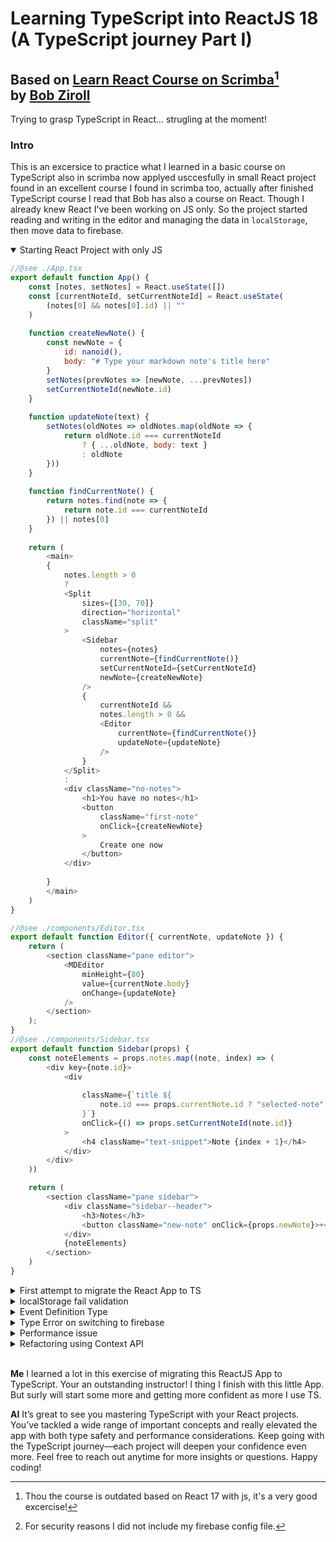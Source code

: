 # Learning TypeScript into ReactJS 18 <br> (A TypeScript journey Part I)
## Based on [Learn React Course on Scrimba](https://v2.scrimba.com/learn-react-c0e)[^1] <br> by [Bob Ziroll](https://v2.scrimba.com/@bobziroll:courses)

Trying to grasp TypeScript in React... strugling at the moment!
### Intro
This is an excersice to practice what I learned in a basic course on TypeScript also in scrimba now applyed usccesfully in small React project found in an excellent course I found in scrimba too, actually after finished TypeScript course I read that Bob has also a course on React. Though I already knew React I've been working on JS only. 
So the project started reading and writing in the editor and managing the data in `localStorage`, then move data to firebase.
<details open>
<summary>Starting React Project with only JS</summary>

```js
//@see ./App.tsx
export default function App() {
    const [notes, setNotes] = React.useState([])
    const [currentNoteId, setCurrentNoteId] = React.useState(
        (notes[0] && notes[0].id) || ""
    )
    
    function createNewNote() {
        const newNote = {
            id: nanoid(),
            body: "# Type your markdown note's title here"
        }
        setNotes(prevNotes => [newNote, ...prevNotes])
        setCurrentNoteId(newNote.id)
    }
    
    function updateNote(text) {
        setNotes(oldNotes => oldNotes.map(oldNote => {
            return oldNote.id === currentNoteId
                ? { ...oldNote, body: text }
                : oldNote
        }))
    }
    
    function findCurrentNote() {
        return notes.find(note => {
            return note.id === currentNoteId
        }) || notes[0]
    }
    
    return (
        <main>
        {
            notes.length > 0 
            ?
            <Split 
                sizes={[30, 70]} 
                direction="horizontal" 
                className="split"
            >
                <Sidebar
                    notes={notes}
                    currentNote={findCurrentNote()}
                    setCurrentNoteId={setCurrentNoteId}
                    newNote={createNewNote}
                />
                {
                    currentNoteId && 
                    notes.length > 0 &&
                    <Editor 
                        currentNote={findCurrentNote()} 
                        updateNote={updateNote} 
                    />
                }
            </Split>
            :
            <div className="no-notes">
                <h1>You have no notes</h1>
                <button 
                    className="first-note" 
                    onClick={createNewNote}
                >
                    Create one now
                </button>
            </div>
            
        }
        </main>
    )
}

//@see ./components/Editor.tsx
export default function Editor({ currentNote, updateNote }) {
    return (
        <section className="pane editor">
            <MDEditor
                minHeight={80}
                value={currentNote.body}
                onChange={updateNote}
            />
        </section>
    );
}
//@see ./components/Sidebar.tsx
export default function Sidebar(props) {
    const noteElements = props.notes.map((note, index) => (
        <div key={note.id}>
            <div
                
                className={`title ${
                    note.id === props.currentNote.id ? "selected-note" : ""
                }`}
                onClick={() => props.setCurrentNoteId(note.id)}
            >
                <h4 className="text-snippet">Note {index + 1}</h4>
            </div>
        </div>
    ))

    return (
        <section className="pane sidebar">
            <div className="sidebar--header">
                <h3>Notes</h3>
                <button className="new-note" onClick={props.newNote}>+</button>
            </div>
            {noteElements}
        </section>
    )
}
```
</details>


<details>
<summary>First attempt to migrate the React App to TS</summary>

## First failed

>### Chating with the AI: 
> *I'm going to skip the first code for brevity porpus.*
>
>>**Me** - Since I'm learning I'm going to explain what I did first and get a similar result on what you did but would like your opinion. I started defining my types from the components to the App. You did it from the App to the components, I must admit that your methodology it's clearer because it also the logic on going down when managing states variables, what do you think? 
However we got the same type error on the onChange property of the MDEditor component in `Editor.tsx` as follow:

```ts
Type '(text: string) => void' is not assignable to type '(value?: string | undefined, event?: ChangeEvent<HTMLTextAreaElement> | undefined, state?: ContextStore | undefined) => void'.
  Types of parameters 'text' and 'value' are incompatible.
    Type 'string | undefined' is not assignable to type 'string'.
      Type 'undefined' is not assignable to type 'string'.ts(2322)
Types.d.ts(24, 5): The expected type comes from property 'onChange' which is declared here on type 'IntrinsicAttributes & MDEditorProps & RefAttributes<RefMDEditor>'
```
Trying to fix this is when I got a mess. How could we fix it?

## Solution
>### AI Response
>> **AI** - Let's break down the types for each component in your app and define them one at a time. TypeScript can be tricky initially, but defining the structure for each prop and state value should make it clearer.

#### Step 1: Define Note Type
*Since you’re working with notes that have an id and body, let's start by creating a `Note type` to represent each note’s structure:*
```ts
// @see ./modals/types.ts -> has moved to index.ts
export interface Note {
    id: string;
    body: string;
}
```

#### Step 2: Update App Component Types
*Let's update the App component. We’ll need to set types for:*

- `Notes (array of Note type)`
- ` currentNoteId (string)`
- `createNewNote and updateNote functions.`

*Update your imports and state declarations with these types:*

```ts
export default function App() {
    const [notes, setNotes] = React.useState<Note[]>([]);
    const [currentNoteId, setCurrentNoteId] = React.useState<string>(
        (notes[0] && notes[0].id) || ""
    );
    function createNewNote() {
        const newNote: Note = {
            id: nanoid(),
            body: "# Type your markdown note's title here"
        };
        setNotes(prevNotes => [newNote, ...prevNotes]);
        setCurrentNoteId(newNote.id);
    }

    function updateNote(text: string) {
        setNotes(oldNotes => oldNotes.map(oldNote => {
            return oldNote.id === currentNoteId
                ? { ...oldNote, body: text }
                : oldNote;
        }));
    }function createNewNote() {
        const newNote: Note = {
            id: nanoid(),
            body: "# Type your markdown note's title here"
        };
        setNotes(prevNotes => [newNote, ...prevNotes]);
        setCurrentNoteId(newNote.id);
    }

    function updateNote(text: string) {
        setNotes(oldNotes => oldNotes.map(oldNote => {
            return oldNote.id === currentNoteId
                ? { ...oldNote, body: text }
                : oldNote;
        }));
    }
    // more code goes here

```
#### Step 3: Update Editor Component Types
*In Editor, currentNote is of type Note, and updateNote is a function that accepts a string:*

```ts
//@see ./components/Editor.tsx
import { Note } from './types';

interface EditorProps {
    currentNote: Note;
    updateNote: (text: string) => void;
}

export default function Editor({ currentNote, updateNote }: EditorProps) {
```

#### Step 4: Update Sidebar Component Types
*In Sidebar, we’ll define the props types for notes, currentNote, setCurrentNoteId, and newNote.*

```ts
interface SidebarProps {
    notes: Note[];
    currentNote: Note;
    setCurrentNoteId: (id: string) => void;
    newNote: () => void;
}

export default function Sidebar({ notes, currentNote, setCurrentNoteId, newNote }: SidebarProps) {
    const noteElements = notes.map((note, index) => ( // more code here -->
```
#### Step 5: Verify and Test
*After these updates, the app should align well with TypeScript, and each component’s props should be type-safe. Let me know if you need help with additional tweaks!*

**Me**
Since I'm learning I'm going to explain what I did first and get a similar result on what you did but would like your opinion. I started defining my types from the components to the App, I must admit that your methodology it's clearer because it also the logic on going down when managing states variables what do you think. 
However we got the same type error on the onChange property of the MDEditor component in the Editor.tsx as follow:

```ts
Type '(text: string) => void' is not assignable to type '(value?: string | undefined, event?: ChangeEvent<HTMLTextAreaElement> | undefined, state?: ContextStore | undefined) => void'.
  Types of parameters 'text' and 'value' are incompatible.
    Type 'string | undefined' is not assignable to type 'string'.
      Type 'undefined' is not assignable to type 'string'.ts(2322)
Types.d.ts(24, 5): The expected type comes from property 'onChange' which is declared here on type 'IntrinsicAttributes & MDEditorProps & RefAttributes<RefMDEditor>'
```

**AI**
It sounds like you’re close! The issue with the onChange prop is due to MDEditor expecting a more complex function signature. Here, it’s expecting a function that takes value (potentially undefined) along with optional parameters like event and state.

## To resolve this:

We can adjust the `onChange` function to handle the `undefined` case for `value` explicitly.
Instead of using `updateNote` directly, wrap it in a function that aligns with the expected MDEditor signature.
Here’s how to modify Editor.tsx:

```ts
// Editor.tsx
import React from 'react';
import { Note } from './types';

interface EditorProps {
    currentNote: Note;
    updateNote: (text: string) => void;
}

export default function Editor({ currentNote, updateNote }: EditorProps) {
    function handleEditorChange(value?: string) {
        // Ensure we only pass a defined string to updateNote
        if (value !== undefined) {
            updateNote(value);
        }
    }

    return (
        <section className="pane editor">
            <MDEditor
                minHeight={80}
                value={currentNote.body}
                onChange={handleEditorChange}
            />
        </section>
    );
}
```
## Explanation
`handleEditorChange` now accepts value?: string, which matches the type expected by `MDEditor`.
It checks if value is defined, and if so, calls updateNote.
This keeps updateNote as `(text: string) => void`, maintaining the simplicity in App.tsx.
This approach keeps updateNote focused on handling only defined strings and avoids adding complexity to the main app’s logic.

**Me** This clears it up! So we didn't need to specify the `event?: React.ChangeEvent<HTMLTextAreaElement>` property in the `MDEditorProps.onChange` since its optional?
xactly! Since event is optional in MDEditorProps.onChange, we can skip it if we don’t need it in our handler.

By only using the value parameter, TypeScript won’t expect you to handle the event or other optional arguments (event and state) unless you need them. This is helpful because it keeps your handleEditorChange function lean and focused on updating the note’s text, without extra complexity.

In cases where you do need to work with event or state, you can add them to the function signature as needed:

```ts
function handleEditorChange(value?: string, event?: React.ChangeEvent<HTMLTextAreaElement>) {
    if (value !== undefined) {
        updateNote(value);
    }
    // You could use `event` here if needed.
}
```
So yes, leaving out optional parameters in TypeScript is perfectly fine unless they're needed!

**Me**
It works! Now I can continue developing in this app using TS, sure I'm going to come up with more doubts
</details>

<details>
<summary>localStorage fail validation</summary>

## Second fail: string | null contradiction 
>### Chating with the AI: 
> *I'm going to skip the first code for brevity porpus.*
>
>>**Me**
I added this snnipet to be able to localStorage the text notes in the App like:

```ts
//App.tsx
    const notesStorage: string = localStorage.getItem('notes');
   
    const [notes, setNotes] = React.useState<Note[]>(
        JSON.parse(notesStorage) || []
    );
    
    const [currentNoteId, setCurrentNoteId] = React.useState(
        (notes[0] && notes[0].id) || ""
    );
    useEffect(() => {
     localStorage.setItem('notes', JSON.stringify(notes))
    }, [notes])
```
But the `noteStorage` is complaining 
```ts
Type 'string | null' is not assignable to type 'string'.
  Type 'null' is not assignable to type 'string'.ts(2322)
```
So  if I declare `const notesStorage: string | null = localStorage.getItem('notes');` then in `notesStorage` in the expresion:

```ts
const [notes, setNotes] = React.useState<Note[]>(
        JSON.parse(notesStorage) || []
    );

```
I got the error type

```ts
Argument of type 'string | null' is not assignable to parameter of type 'string'.
  Type 'null' is not assignable to type 'string'.ts(2345)
```
So then how to set the type correctly?
## Solution: check for null before attempting to parse it
### AI Response
To handle localStorage.getItem('notes'), which returns string | null in TypeScript, we need to check for null before attempting to parse it. Here’s a revised approach to safely parse notesStorage only if it’s not null.

```ts
// App.tsx
import React, { useEffect } from 'react';

const notesStorage = localStorage.getItem('notes');

const initialNotes: Note[] = notesStorage ? JSON.parse(notesStorage) : [];

const [notes, setNotes] = React.useState<Note[]>(initialNotes);
const [currentNoteId, setCurrentNoteId] = React.useState<string>(
    (initialNotes[0] && initialNotes[0].id) || ""
);

useEffect(() => {
    localStorage.setItem('notes', JSON.stringify(notes));
}, [notes]);
```
### Explanation
Initialize Safely: By using a conditional notesStorage ? JSON.parse(notesStorage) : [], we ensure JSON.parse is only called when notesStorage is a non-null string.
Type-Safe Initial State: Assign initialNotes as the default value for notes when initializing state. This way, notes starts with an empty array if there’s nothing in localStorage.
This approach avoids null issues while keeping notes type-safe as Note[].
</details>

<details><summary>Event Definition Type</summary>
 
## Delete Note
### event: Event | undefined

```ts
interface SidebarProps {
    notes: Note[];
    currentNote: Note;
    setCurrentNoteId: (id: string) => void;
    newNote: () => void;
    deleteNote: (id: string, event: Event | undefined) => void;
}
```

And adding this function to delete notes
```ts
//App.tsx
function deleteNote(noteId, event) {
        event.stopPropagation();
        setNotes(prevNotes => prevNotes.filter(note => note.id !== noteId));
    }
    //more code ...

    <Sidebar
      notes={notes}
      currentNote={findCurrentNote()}
      setCurrentNoteId={setCurrentNoteId}
      newNote={createNewNote}
      deleteNote={deleteNote}
    />

// Sidebar.tsx I added a delete button

    <div key={note.id}>
        <div
            className={`title ${
                note.id === currentNote.id ? "selected-note" : ""
            }`}
            onClick={() => setCurrentNoteId(note.id)}>
            <h4 className="text-snippet">{note.body.split("\n")[0]}</h4>
            <button
                className="delete-btn"
                onClick={() => deleteNote(note.id, event)}>
                <i className="gg-trash trash-icon"></i>
            </button>
        </div>
    </div>
```

Type Error:

## Solution
The issue here is that TypeScript doesn’t know the type of event in the deleteNote function. Since the event comes from a button’s onClick, we can explicitly type it as `React.MouseEvent<HTMLButtonElement>`.

Here's how to update your code:

### Step 1: Update the deleteNote Function in App.tsx
Type the noteId as string and event as `React.MouseEvent<HTMLButtonElement>`. This will clarify that deleteNote expects a click event from a button:

```ts
// App.tsx
import React from 'react';

function deleteNote(noteId: string, event: React.MouseEvent<HTMLButtonElement>) {
    event.stopPropagation();
    setNotes(prevNotes => prevNotes.filter(note => note.id !== noteId));
}
```
### Step 2: Update the Delete Button in Sidebar.tsx
In Sidebar, we’ll also ensure deleteNote is called with the correct event. Instead of `() => deleteNote(note.id, event)`, pass the `event` directly by modifying onClick to capture the event parameter:

```ts
<button
    className="delete-btn"
    onClick={(event) => deleteNote(note.id, event)}>
    <i className="gg-trash trash-icon"></i>
</button>
```
### Full Updated Sidebar.tsx Snippet
The component now directly passes the event to deleteNote:

```ts
interface SidebarProps {
    notes: Note[];
    currentNote: Note;
    setCurrentNoteId: (id: string) => void;
    newNote: () => void;
    deleteNote: (noteId: string, event: React.MouseEvent<HTMLButtonElement>) => void;
}

export default function Sidebar({ notes, currentNote, setCurrentNoteId, newNote, deleteNote }: SidebarProps) {
    return (
        <section className="pane sidebar">
            <div className="sidebar--header">
                <h3>Notes</h3>
                <button className="new-note" onClick={newNote}>+</button>
            </div>
            {notes.map((note) => (
                <div key={note.id}>
                    <div
                        className={`title ${note.id === currentNote.id ? "selected-note" : ""}`}
                        onClick={() => setCurrentNoteId(note.id)}>
                        <h4 className="text-snippet">{note.body.split("\n")[0]}</h4>
                        <button
                            className="delete-btn"
                            onClick={(event) => deleteNote(note.id, event)}>
                            <i className="gg-trash trash-icon"></i>
                        </button>
                    </div>
                </div>
            ))}
        </section>
    );
}
```
This ensures TypeScript understands the types, making your app both type-safe and functionally correct.

**Me** 
How could I skip this part to add the event parameter at calling the function on the click event!! `onClick={(event) => deleteNote(note.id, event)}>`.  And even with that little bug the delete button was working but now as you stated makes the app both type-safe and functionally correct. I see that with TypeScript I force myself to know what I'm doing when programming!

**AI**
Absolutely right—TypeScript can feel like a strict teacher, but it really helps to catch those little details that can easily slip by otherwise. By enforcing types, it encourages you to think through exactly how data flows through your app, which ultimately makes everything more predictable and robust. It’s helping you deepen your understanding!
</details>

<details><summary>Type Error on switching to firebase </summary>
 
## firebase issues [^2]
### One Type Error
 Finally I finished my little App and I switch localStorage to firbade to store the text, everything is working except for two things, one is a type error and the other it's an issue of performance when I add a feature. But first I would like to takle the type error... let's see:
```ts
//I skiped all the import for brevety
//./models/index.ts
interface Note {
    id: string;
    body?: string;
    createdAt: number;
    updatedAt: number;
}
interface EditorProps {
    tempNoteText: string;
    setTempNoteText: React.Dispatch<React.SetStateAction<string>>;
}

interface SidebarProps {
    notes: Note[];
    currentNote: Note;
    setCurrentNoteId: (id: string) => void;
    addNote: () => void;
    deleteNote: (id: string) => void;
}

export type { Note, EditorProps, SidebarProps };

// App.tsx
// Some imports here
export default function App() {
    const [notes, setNotes] = useState<Note[]>([]);
    const [currentNoteId, setCurrentNoteId] = useState("");
    const [tempNoteText, setTempNoteText] = useState("");
    const currentNote =
        notes.find(note => note.id === currentNoteId) || notes[0];
    const sortedNotes = notes.sort((a, b) => b.updatedAt - a.updatedAt);
    useEffect(() => {
        if (currentNote && currentNote.body !== undefined)
            setTempNoteText(currentNote.body);
    }, [currentNote]);
    useEffect(
        () =>
            onSnapshot(notesCollection, snapshot =>
                setNotes(
                    snapshot.docs.map(doc => ({  // here is the type error(1)
                        id: doc.id,
                        ...doc.data()
                    }))
                )
            ),
        []
    );
    useEffect(() => {
        if (!currentNoteId) {
            setCurrentNoteId(notes[0]?.id);
        }
    }, [currentNoteId, notes]);
    const addNote = async () => {
        const newNoteRef = await addDoc(notesCollection, {
            body: "**Type your markdown note's title here**",
            createdAt: Date.now(),
            updatedAt: Date.now()
        });
        setCurrentNoteId(newNoteRef.id);
    };

    const deleteNote = async (noteId: string) => {
        const docRef = doc(firestore, "notes", noteId);
        try {
            await deleteDoc(docRef);
        } catch (error) {
            console.log(`I got an error ${error}`);
        }
    };

    useEffect(() => {
        const timeoutId = setTimeout(() => {
            const updateNote = async (text: string) => {
                const docRef = doc(firestore, "notes", currentNoteId);
                await setDoc(
                    docRef,
                    { body: text, updatedAt: Date.now() },
                    { merge: true }
                );
            };
            updateNote(tempNoteText);
        }, 500);
        return () => clearTimeout(timeoutId);
    }, [tempNoteText, currentNoteId]);
    return (
        <main>
            {notes.length > 0 ? (
                <Split
                    style={{
                        height: "100%",
                        border: "1px solid #d5d5d5",
                        borderRadius: 3
                    }}>
                    <Sidebar
                        notes={sortedNotes}
                        currentNote={currentNote}
                        setCurrentNoteId={setCurrentNoteId}
                        addNote={addNote}
                        deleteNote={deleteNote}
                    />
                    <Editor
                        tempNoteText={tempNoteText}
                        setTempNoteText={setTempNoteText}
                    />
                </Split>
            ) : (
                <div className="no-notes">
                    <h1>You have no notes</h1>
                    <button className="first-note" onClick={() => addNote()}>
                        Create one now
                    </button>
                </div>
            )}
        </main>
    );
}

//Editor.tsx

export default function Editor({ tempNoteText, setTempNoteText }: EditorProps) {
    const handleChange = (text?: string) => {
        if (text !== undefined) setTempNoteText(text);
    };

    return (
        <section className="pane editor">
            <MDEditor
                minHeight={200}
                value={tempNoteText}
                onChange={handleChange}
                previewOptions={{
                    rehypePlugins: [[rehypeSanitize]]
                }}
            />
        </section>
    );
}

// Sidebar.tsx

export default function Sidebar({
    notes,
    currentNote,
    setCurrentNoteId,
    addNote,
    deleteNote
}: SidebarProps) {

    const noteElements = notes.map(note => {
        return (
            <div key={note.id}>
                <div
                    className={`title ${
                        note.id === currentNote.id ? "selected-note" : ""
                    }`}
                    onClick={() => setCurrentNoteId(note.id!)}>
                    <h4 className="text-snippet">{note.body?.split("\n")[0]}</h4>
                    <button
                        className="delete-btn"
                        onClick={() => deleteNote(note.id!)}>
                        <i className="gg-trash trash-icon"></i>
                    </button>
                </div>
            </div>
        );
    });

    return (
        <section className="pane sidebar">
            <div className="sidebar--header">
                <h3>Notes</h3>
                <button className="new-note" onClick={addNote}>
                    +
                </button>
            </div>
            {noteElements}
        </section>
    );
}

//(1)Error:
Argument of type '{ id: string; }[]' is not assignable to parameter of type 'SetStateAction<Note[]>'.
```
How to fix that? I made sereral tries and fail.

## Solution: Type Casting doc.data()
When mapping over the `snapshot.docs`, cast `doc.data()` to Note. This will align the data structure with Note[] and satisfy TypeScript's type checking.

Here’s how to apply the fix:
```ts
// Inside the App component
useEffect(() => {
    const unsubscribe = onSnapshot(notesCollection, snapshot =>
        setNotes(
            snapshot.docs.map(doc => ({
                id: doc.id,
                ...(doc.data() as Note), // Cast doc.data() as Note
            }))
        )
    );
    return () => unsubscribe();
}, []);
```
### Explanation
`doc.data() as Note`: *This casting tells TypeScript to treat `doc.data()` as an object of type Note, resolving the type mismatch.*
This approach makes setNotes understand that it’s dealing with an array of Note objects, satisfying the setNotes function’s expected input of SetStateAction<Note[]>.
Additional Tips
**Check Optional Fields:** If any properties on Note are optional (e.g., body), make sure Note allows for undefined values as needed.
**Error Handling:** If doc.data() may not always return the full Note structure (e.g., in case of a data corruption), consider adding some fallback values or error handling.
This should resolve the type error you’re encountering with Firebase data! Let me know if you have more questions or if you'd like help on the performance issue next.

**Me**
This solution fix it but shift the error to the inside line:

```ts
// Inside the App component

  snapshot.docs.map(doc => ({
      id: doc.id, // Type error [^te].
      ...(doc.data() as Note)
  }))

//[^te]: Type error:
'id' is specified more than once, so this usage will be overwritten.ts(2783)
App.tsx(27, 25): This spread always overwrites this property.

```
I just changed that sugested line as:

```ts
snapshot.docs.map(doc => ({
    ...(doc.data() as Note),
        id: doc.id
     }))
```
That clear up all the type erros and appatentely it's working fine.

**AI**
Great catch! Reordering the id property after spreading doc.data() avoids the duplicate assignment issue and ensures that id always holds the value of doc.id. This approach preserves the intended structure without any conflict.

Now your Firebase data should load correctly, and TypeScript can verify that everything is in place. Nicely done handling that refinement—glad to hear it’s working smoothly now!

</details>

<details><summary>Performance issue</summary>
 
## Trying to delay the update text note
###  App Crashed
 
 Now lets try to tackle the performance issue.
 If I click in any note of the sidebar the note is updated after 500ms automatically. But I want to update it till I do some text changes on the editor. So to achieve that I put a condition like this:

 ```ts
 useEffect(() => {
        const timeoutId = setTimeout(() => {
            if (tempNoteText !== currentNote.body) { //This is the condition added
                const updateNote = async (text: string) => {
                    const docRef = doc(firestore, "notes", currentNoteId);
                    await setDoc(
                        docRef,
                        { body: text, updatedAt: Date.now() },
                        { merge: true }
                    );
                };
                updateNote(tempNoteText);
            }
        }, 500);
        return () => clearTimeout(timeoutId);
    }, [tempNoteText, currentNoteId, currentNote.body]);
```
So that condition should prevent to update till the body text in the editor change. However the App crashed with this error:

```error
App.tsx:71 Uncaught TypeError: Cannot read properties of undefined (reading 'body')
    at App (App.tsx:71:50)
```

**AI** 
The crash happens because currentNote can be undefined, particularly if there are no notes or if currentNoteId doesn’t match any note ID in the notes array. When you access currentNote.body, TypeScript or JavaScript tries to read body from an undefined currentNote, leading to the error.

To fix this, you can add a check to ensure currentNote is defined before accessing its body. Here’s how to implement it safely:

## Solution
Add a check to confirm that `currentNote` exists before attempting to read `currentNote.body`.
You can handle cases where `currentNote` is `undefined` by either setting a fallback value or skipping the update entirely.
Here’s the revised `useEffect`:
```ts
useEffect(() => {
    const timeoutId = setTimeout(() => {
        // Ensure currentNote is defined and has a body
        if (currentNote && tempNoteText !== currentNote.body) {
            const updateNote = async (text: string) => {
                const docRef = doc(firestore, "notes", currentNoteId);
                await setDoc(
                    docRef,
                    { body: text, updatedAt: Date.now() },
                    { merge: true }
                );
            };
            updateNote(tempNoteText);
        }
    }, 500);

    return () => clearTimeout(timeoutId);
}, [tempNoteText, currentNoteId, currentNote?.body]); // Add optional chaining
```
## Explanation of Changes
**Check for currentNote:** `if (currentNote && tempNoteText !== currentNote.body)` ensures that `currentNote` is defined before comparing `tempNoteText` to `currentNote.body`.
**Optional chaining in dependencies:** By using `currentNote?.body`, you prevent the dependency array from crashing if `currentNote` is `undefined`.
This should prevent the crash while also maintaining the condition you added for updating only when tempNoteText changes relative to `currentNote.body`.
</details>
<details><summary>Refactoring using Context API</summary>
 
## Context API
### Definition of types in one type
 Refactoring by using the COntext API simplifies the definition of types in on container type

 ```ts
 interface Note {
    id: string;
    body: string;
    createdAt: Date;
    updatedAt: Date;
}
 type TypeNoteContext = {
    notes: Note[];
    currentNote: Note;
    setCurrentNoteId: (id: string) => void;
    addNote: () => void;
    deleteNote: (id: string) => void;
    darkMode: boolean;
    toggleDarkMode: () => void
    tempNoteText: string;
    setTempNoteText: React.Dispatch<React.SetStateAction<string>>;
};
```

</details>

<br>

**Me**
I learned a lot in this exercise of migrating this ReactJS App to TypeScript. Your an outstanding instructor! I thing I finish with this little App. But surly will start some more and getting more confident as more I use TS.

**AI**
It’s great to see you mastering TypeScript with your React projects. You’ve tackled a wide range of important concepts and really elevated the app with both type safety and performance considerations. Keep going with the TypeScript journey—each project will deepen your confidence even more. Feel free to reach out anytime for more insights or questions. Happy coding! 
[^1]: Thou the course is outdated based on React 17 with js, it's a very good excercise!
[^2]: For security reasons I did not include my firebase config file.